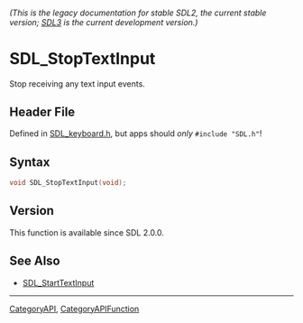 ###### (This is the legacy documentation for stable SDL2, the current stable version; [SDL3](https://wiki.libsdl.org/SDL3/) is the current development version.)
# SDL_StopTextInput

Stop receiving any text input events.

## Header File

Defined in [SDL_keyboard.h](https://github.com/libsdl-org/SDL/blob/SDL2/include/SDL_keyboard.h), but apps should _only_ `#include "SDL.h"`!

## Syntax

```c
void SDL_StopTextInput(void);

```

## Version

This function is available since SDL 2.0.0.

## See Also

* [SDL_StartTextInput](SDL_StartTextInput)

----
[CategoryAPI](CategoryAPI), [CategoryAPIFunction](CategoryAPIFunction)

